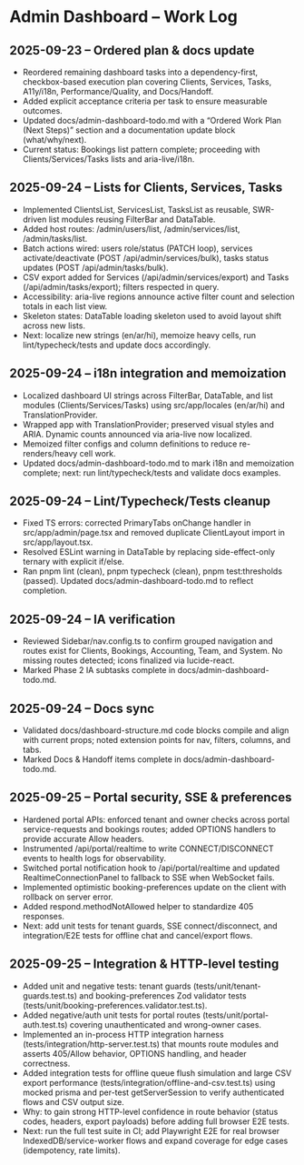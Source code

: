 # Admin Dashboard – Work Log

## 2025-09-23 – Ordered plan & docs update
- Reordered remaining dashboard tasks into a dependency-first, checkbox-based execution plan covering Clients, Services, Tasks, A11y/i18n, Performance/Quality, and Docs/Handoff.
- Added explicit acceptance criteria per task to ensure measurable outcomes.
- Updated docs/admin-dashboard-todo.md with a “Ordered Work Plan (Next Steps)” section and a documentation update block (what/why/next).
- Current status: Bookings list pattern complete; proceeding with Clients/Services/Tasks lists and aria-live/i18n.

## 2025-09-24 – Lists for Clients, Services, Tasks
- Implemented ClientsList, ServicesList, TasksList as reusable, SWR-driven list modules reusing FilterBar and DataTable.
- Added host routes: /admin/users/list, /admin/services/list, /admin/tasks/list.
- Batch actions wired: users role/status (PATCH loop), services activate/deactivate (POST /api/admin/services/bulk), tasks status updates (POST /api/admin/tasks/bulk).
- CSV export added for Services (/api/admin/services/export) and Tasks (/api/admin/tasks/export); filters respected in query.
- Accessibility: aria-live regions announce active filter count and selection totals in each list view.
- Skeleton states: DataTable loading skeleton used to avoid layout shift across new lists.
- Next: localize new strings (en/ar/hi), memoize heavy cells, run lint/typecheck/tests and update docs accordingly.

## 2025-09-24 – i18n integration and memoization
- Localized dashboard UI strings across FilterBar, DataTable, and list modules (Clients/Services/Tasks) using src/app/locales (en/ar/hi) and TranslationProvider.
- Wrapped app with TranslationProvider; preserved visual styles and ARIA. Dynamic counts announced via aria-live now localized.
- Memoized filter configs and column definitions to reduce re-renders/heavy cell work.
- Updated docs/admin-dashboard-todo.md to mark i18n and memoization complete; next: run lint/typecheck/tests and validate docs examples.

## 2025-09-24  – Lint/Typecheck/Tests cleanup
- Fixed TS errors: corrected PrimaryTabs onChange handler in src/app/admin/page.tsx and removed duplicate ClientLayout import in src/app/layout.tsx.
- Resolved ESLint warning in DataTable by replacing side-effect-only ternary with explicit if/else.
- Ran pnpm lint (clean), pnpm typecheck (clean), pnpm test:thresholds (passed). Updated docs/admin-dashboard-todo.md to reflect completion.

## 2025-09-24 – IA verification
- Reviewed Sidebar/nav.config.ts to confirm grouped navigation and routes exist for Clients, Bookings, Accounting, Team, and System. No missing routes detected; icons finalized via lucide-react.
- Marked Phase 2 IA subtasks complete in docs/admin-dashboard-todo.md.

## 2025-09-24 – Docs sync
- Validated docs/dashboard-structure.md code blocks compile and align with current props; noted extension points for nav, filters, columns, and tabs.
- Marked Docs & Handoff items complete in docs/admin-dashboard-todo.md.

## 2025-09-25 – Portal security, SSE & preferences
- Hardened portal APIs: enforced tenant and owner checks across portal service-requests and bookings routes; added OPTIONS handlers to provide accurate Allow headers.
- Instrumented /api/portal/realtime to write CONNECT/DISCONNECT events to health logs for observability.
- Switched portal notification hook to /api/portal/realtime and updated RealtimeConnectionPanel to fallback to SSE when WebSocket fails.
- Implemented optimistic booking-preferences update on the client with rollback on server error.
- Added respond.methodNotAllowed helper to standardize 405 responses.
- Next: add unit tests for tenant guards, SSE connect/disconnect, and integration/E2E tests for offline chat and cancel/export flows.

## 2025-09-25 – Integration & HTTP-level testing
- Added unit and negative tests: tenant guards (tests/unit/tenant-guards.test.ts) and booking-preferences Zod validator tests (tests/unit/booking-preferences.validator.test.ts).
- Added negative/auth unit tests for portal routes (tests/unit/portal-auth.test.ts) covering unauthenticated and wrong-owner cases.
- Implemented an in-process HTTP integration harness (tests/integration/http-server.test.ts) that mounts route modules and asserts 405/Allow behavior, OPTIONS handling, and header correctness.
- Added integration tests for offline queue flush simulation and large CSV export performance (tests/integration/offline-and-csv.test.ts) using mocked prisma and per-test getServerSession to verify authenticated flows and CSV output size.
- Why: to gain strong HTTP-level confidence in route behavior (status codes, headers, export payloads) before adding full browser E2E tests.
- Next: run the full test suite in CI; add Playwright E2E for real browser IndexedDB/service-worker flows and expand coverage for edge cases (idempotency, rate limits).
